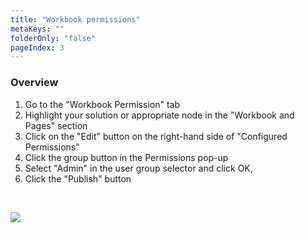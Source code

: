 ```yaml
---
title: "Workbook permissions"
metaKeys: ""
folderOnly: "false"
pageIndex: 3
---
```

### Overview

1. Go to the "Workbook Permission" tab
2. Highlight your solution or appropriate node in the "Workbook and Pages" section
3. Click on the "Edit" button on the right-hand side of "Configured Permissions"
4. Click the group button in the Permissions pop-up
5. Select "Admin" in the user group selector and click OK,
6. Click the "Publish" button

<br/>

![](https://profitbasedocs.blob.core.windows.net/plannerimages/workbook_permissions.png)
